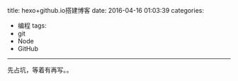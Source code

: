 title: hexo+github.io搭建博客
date: 2016-04-16 01:03:39
categories:
- 编程
tags:
- git
- Node
- GitHub
---
先占坑，等着有再写。。